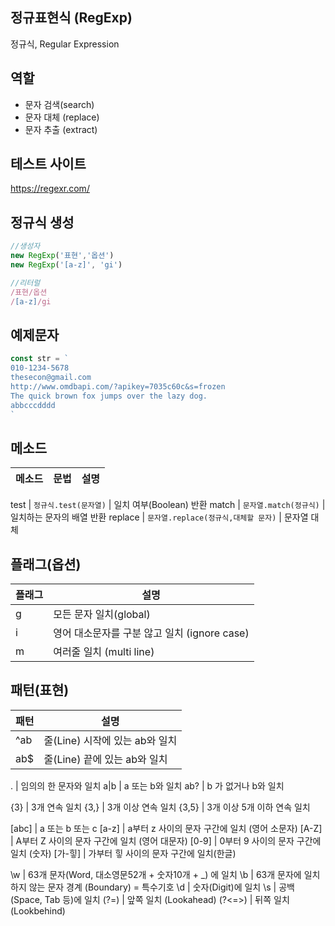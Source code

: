 ## 정규표현식 (RegExp)

정규식, Regular Expression

## 역할

- 문자 검색(search)
- 문자 대체 (replace)
- 문자 추출 (extract)

## 테스트 사이트

https://regexr.com/

## 정규식 생성

```js
//생성자
new RegExp('표현','옵션')
new RegExp('[a-z]', 'gi')

//리터럴
/표현/옵션
/[a-z]/gi
```

## 예제문자

```js
const str = `
010-1234-5678
thesecon@gmail.com
http://www.omdbapi.com/?apikey=7035c60c&s=frozen
The quick brown fox jumps over the lazy dog.
abbcccdddd
`
```

## 메소드

메소드 | 문법 | 설명
-- | -- | --

test | `정규식.test(문자열)` | 일치 여부(Boolean) 반환
match | `문자열.match(정규식)` | 일치하는 문자의 배열 반환
replace | `문자열.replace(정규식,대체할 문자)` | 문자열 대체

## 플래그(옵션)

플래그 | 설명
-- | --
g | 모든 문자 일치(global)
i | 영어 대소문자를 구분 않고 일치 (ignore case)
m | 여러줄 일치 (multi line)

## 패턴(표현)

패턴 | 설명
-- | --
^ab | 줄(Line) 시작에 있는 ab와 일치
ab$ | 줄(Line) 끝에 있는 ab와 일치

. | 임의의 한 문자와 일치
a|b | a 또는 b와 일치
ab? | b 가 없거나 b와 일치

{3} | 3개 연속 일치
{3,} | 3개 이상 연속 일치
{3,5} | 3개 이상 5개 이하 연속 일치

[abc] | a 또는 b 또는 c
[a-z] | a부터 z 사이의 문자 구간에 일치 (영어 소문자)
[A-Z] | A부터 Z 사이의 문자 구간에 일치 (영어 대문자)
[0-9] | 0부터 9 사이의 문자 구간에 일치 (숫자)
[가-힣] | 가부터 힣 사이의 문자 구간에 일치(한글)

\w | 63개 문자(Word, 대소영문52개 + 숫자10개 + _) 에 일치
\b | 63개 문자에 일치하지 않는 문자 경계 (Boundary) = 특수기호
\d | 숫자(Digit)에 일치
\s | 공백(Space, Tab 등)에 일치
(?=) | 앞쪽 일치 (Lookahead)
(?<=>) | 뒤쪽 일치 (Lookbehind)